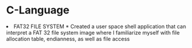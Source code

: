 # C-Language
<li>FAT32 FILE SYSTEM   
*	Created a user space shell application that can interpret a FAT 32 file system image where I familiarize myself with file allocation table, endianness, as well as file access</li>
